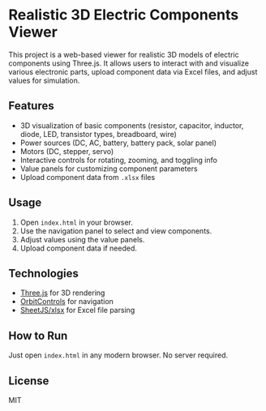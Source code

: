 # Realistic 3D Electric Components Viewer

This project is a web-based viewer for realistic 3D models of electric components using Three.js. It allows users to interact with and visualize various electronic parts, upload component data via Excel files, and adjust values for simulation.

## Features
- 3D visualization of basic components (resistor, capacitor, inductor, diode, LED, transistor types, breadboard, wire)
- Power sources (DC, AC, battery, battery pack, solar panel)
- Motors (DC, stepper, servo)
- Interactive controls for rotating, zooming, and toggling info
- Value panels for customizing component parameters
- Upload component data from `.xlsx` files

## Usage
1. Open `index.html` in your browser.
2. Use the navigation panel to select and view components.
3. Adjust values using the value panels.
4. Upload component data if needed.

## Technologies
- [Three.js](https://threejs.org/) for 3D rendering
- [OrbitControls](https://threejs.org/docs/#examples/en/controls/OrbitControls) for navigation
- [SheetJS/xlsx](https://github.com/SheetJS/sheetjs) for Excel file parsing

## How to Run
Just open `index.html` in any modern browser. No server required.

## License
MIT
